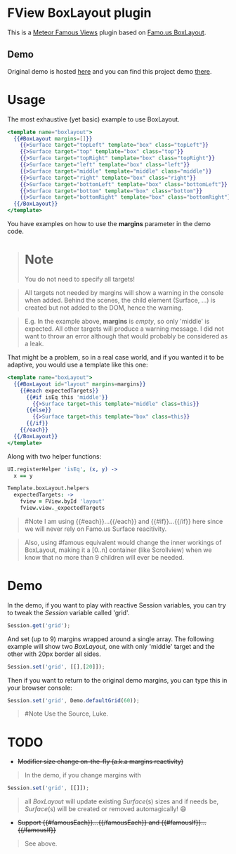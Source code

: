 FView BoxLayout plugin
===

This is a [Meteor Famous Views](https://github.com/gadicc/meteor-famous-views)
plugin based on [Famo.us BoxLayout](https://github.com/IjzerenHein/famous-boxlayout).

Demo
----

Original demo is hosted [here](https://rawgit.com/IjzerenHein/famous-boxlayout/master/examples/demo/index.html)
and you can find this project demo [there](http://fview-boxlayout.meteor.com).

# Usage

The most exhaustive (yet basic) example to use BoxLayout.

```mustache
<template name="boxlayout">
  {{#BoxLayout margins=[]}}
    {{>Surface target="topLeft" template="box" class="topLeft"}}
    {{>Surface target="top" template="box" class="top"}}
    {{>Surface target="topRight" template="box" class="topRight"}}
    {{>Surface target="left" template="box" class="left"}}
    {{>Surface target="middle" template="middle" class="middle"}}
    {{>Surface target="right" template="box" class="right"}}
    {{>Surface target="bottomLeft" template="box" class="bottomLeft"}}
    {{>Surface target="bottom" template="box" class="bottom"}}
    {{>Surface target="bottomRight" template="box" class="bottomRight"}}
  {{/BoxLayout}}
</template>
```

You have examples on how to use the __margins__ parameter in the demo code.

># Note
> You do not need to specify all targets!

> All targets not needed by margins will show a warning in the console when added.
> Behind the scenes, the child element (Surface, ...) is created but not added to the DOM, hence the warning.

> E.g. In the example above, __margins__ is _empty_, so only 'middle' is expected.
> All other targets will produce a warning message. I did not want to throw an error although that would probably be considered as a leak.

That might be a problem, so in a real case world, and if you wanted it to be adaptive,
you would use a template like this one:

```mustache
<template name="boxLayout">
  {{#BoxLayout id="layout" margins=margins}}
    {{#each expectedTargets}}
      {{#if isEq this 'middle'}}
        {{>Surface target=this template="middle" class=this}}
      {{else}}
        {{>Surface target=this template="box" class=this}}
      {{/if}}
    {{/each}}
  {{/BoxLayout}}
</template>
```

Along with two helper functions:

```coffee
UI.registerHelper 'isEq', (x, y) ->
  x == y

Template.boxLayout.helpers
  expectedTargets: ->
    fview = FView.byId 'layout'
    fview.view._expectedTargets
```

> #Note
> I am using {{#each}}...{{/each}} and {{#if}}...{{/if}} here since we will
> never rely on Famo.us Surface reacitivity.

> Also, using #famous equivalent would change the inner workings of BoxLayout,
> making it a [0..n] container (like Scrollview) when we know that no more than
> 9 children will ever be needed.

# Demo

In the demo, if you want to play with reactive Session variables, you can
try to tweak the _Session_ variable called 'grid'.

```javascript
Session.get('grid');
```

And set (up to 9) margins wrapped around a single array.
The following example will show two _BoxLayout_, one with only 'middle' target
and the other with 20px border all sides.

```javascript
Session.set('grid', [[],[20]]);
```

Then if you want to return to the original demo margins, you can type this in your browser console:

```javascript
Session.set('grid', Demo.defaultGrid(60));
```

>#Note
>Use the Source, Luke.

# TODO

* ~~Modifier size change on-the-fly (a.k.a margins reactivity)~~
> In the demo, if you change margins with
```javascript
Session.set('grid', [[]]);
```
> all _BoxLayout_ will update existing _Surface_(s) sizes and if needs be, _Surface_(s) will
> be created or removed automagically! :smile:

* ~~Support {{#famousEach}}...{{/famousEach}} and {{#famousIf}}...{{/famousIf}}~~
> See above.
